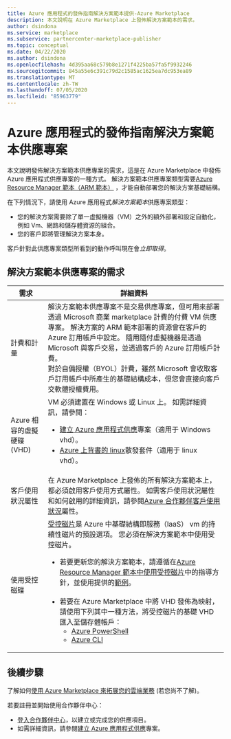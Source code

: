 ```yaml
---
title: Azure 應用程式的發佈指南解決方案範本提供-Azure Marketplace
description: 本文說明在 Azure Marketplace 上發佈解決方案範本的需求。
author: dsindona
ms.service: marketplace
ms.subservice: partnercenter-marketplace-publisher
ms.topic: conceptual
ms.date: 04/22/2020
ms.author: dsindona
ms.openlocfilehash: 4d395aa68c579b8e1271f4225ba57fa5f9932246
ms.sourcegitcommit: 845a55e6c391c79d2c1585ac1625ea7dc953ea89
ms.translationtype: MT
ms.contentlocale: zh-TW
ms.lasthandoff: 07/05/2020
ms.locfileid: "85963779"
---
```

# <a name="publishing-guide-for-azure-applications-solution-template-offers"></a>Azure 應用程式的發佈指南解決方案範本供應專案

本文說明發佈解決方案範本供應專案的需求，這是在 Azure Marketplace 中發佈 Azure 應用程式供應專案的一種方式。 解決方案範本供應專案類型需要[Azure Resource Manager 範本（ARM 範本）](../azure-resource-manager/templates/overview.md) ，才能自動部署您的解決方案基礎結構。

在下列情況下，請使用 Azure 應用程式*解決方案範本*供應專案類型：

- 您的解決方案需要除了單一虛擬機器（VM）之外的額外部署和設定自動化，例如 Vm、網路和儲存體資源的組合。
- 您的客戶即將管理解決方案本身。

客戶針對此供應專案類型所看到的動作呼叫現在會*立即取得*。

## <a name="requirements-for-solution-template-offers"></a>解決方案範本供應專案的需求

| **需求** | **詳細資料**  |
| ---------------  | -----------  |
|計費和計量    |  解決方案範本供應專案不是交易供應專案，但可用來部署透過 Microsoft 商業 marketplace 計費的付費 VM 供應專案。 解決方案的 ARM 範本部署的資源會在客戶的 Azure 訂用帳戶中設定。 隨用隨付虛擬機器是透過 Microsoft 與客戶交易，並透過客戶的 Azure 訂用帳戶計費。<br/> 對於自備授權（BYOL）計費，雖然 Microsoft 會收取客戶訂用帳戶中所產生的基礎結構成本，但您會直接向客戶交軟體授權費用。   |
|Azure 相容的虛擬硬碟 (VHD)  |   VM 必須建置在 Windows 或 Linux 上。 如需詳細資訊，請參閱： <ul> <li>[建立 Azure 應用程式供應](./partner-center-portal/create-new-azure-apps-offer.md)專案（適用于 Windows vhd）。</li><li>[Azure 上背書的 linux](../virtual-machines/linux/endorsed-distros.md)散發套件（適用于 linux vhd）。</li></ul> |
| 客戶使用狀況屬性 | 在 Azure Marketplace 上發佈的所有解決方案範本上，都必須啟用客戶使用方式屬性。 如需客戶使用狀況屬性和如何啟用的詳細資訊，請參閱[Azure 合作夥伴客戶使用狀況](./azure-partner-customer-usage-attribution.md)屬性。  |
| 使用受控磁碟 | [受控磁片](../virtual-machines/windows/managed-disks-overview.md)是 Azure 中基礎結構即服務（IaaS） vm 的持續性磁片的預設選項。 您必須在解決方案範本中使用受控磁片。 <ul><li>若要更新您的解決方案範本，請遵循在[Azure Resource Manager 範本中使用受控磁片](../virtual-machines/windows/using-managed-disks-template-deployments.md)中的指導方針，並使用提供的[範例](https://github.com/Azure/azure-quickstart-templates)。<br><br> </li><li>若要在 Azure Marketplace 中將 VHD 發佈為映射，請使用下列其中一種方法，將受控磁片的基礎 VHD 匯入至儲存體帳戶：<ul><li>[Azure PowerShell](../virtual-machines/scripts/virtual-machines-windows-powershell-sample-copy-managed-disks-vhd.md) </li> <li> [Azure CLI](../virtual-machines/scripts/virtual-machines-linux-cli-sample-copy-managed-disks-vhd.md) </li> </ul></ul> |

## <a name="next-steps"></a>後續步驟

了解如何[使用 Azure Marketplace 來拓展您的雲端業務](https://azuremarketplace.microsoft.com/sell) (若您尚不了解)。

若要註冊並開始使用合作夥伴中心：

- [登入合作夥伴中心](https://partner.microsoft.com/dashboard/account/v3/enrollment/introduction/partnership)，以建立或完成您的供應項目。
- 如需詳細資訊，請參閱[建立 Azure 應用程式供應](./partner-center-portal/create-new-azure-apps-offer.md)專案。
